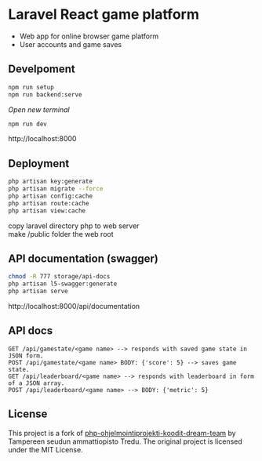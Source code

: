 # Laravel React game platform
- Web app for online browser game platform
- User accounts and game saves

## Develpoment

```bash
npm run setup
npm run backend:serve
```

*Open new terminal*
```bash
npm run dev
```
http://localhost:8000


## Deployment
```bash
php artisan key:generate
php artisan migrate --force
php artisan config:cache
php artisan route:cache
php artisan view:cache
```
copy laravel directory php to web server  
make /public folder the web root

## API documentation (swagger)
```bash
chmod -R 777 storage/api-docs
php artisan l5-swagger:generate
php artisan serve
```
http://localhost:8000/api/documentation

## API docs
```
GET /api/gamestate/<game name> --> responds with saved game state in JSON form.  
POST /api/gamestate/<game name> BODY: {'score': 5} --> saves game state.  
GET /api/leaderboard/<game name> --> responds with leaderboard in form of a JSON array.  
POST /api/leaderboard/<game name> --> BODY: {'metric': 5}  
```

## License
This project is a fork of [php-ohjelmointiprojekti-koodit-dream-team](https://github.com/tredu/php-ohjelmointiprojekti-koodit-dream-team) by Tampereen seudun ammattiopisto Tredu. The original project is licensed under the MIT License.
